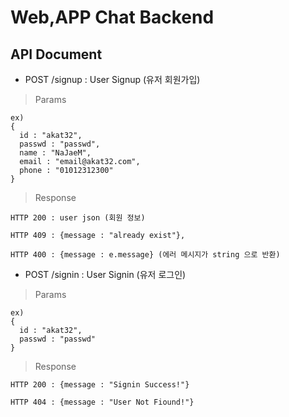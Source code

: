 # Web,APP Chat Backend


## API Document

* POST /signup : User Signup (유저 회원가입)

> Params

    ex)
    {
      id : "akat32",
      passwd : "passwd",
      name : "NaJaeM",
      email : "email@akat32.com",
      phone : "01012312300"
    }

> Response

    HTTP 200 : user json (회원 정보)

    HTTP 409 : {message : "already exist"},

    HTTP 400 : {message : e.message} (에러 메시지가 string 으로 반환)

* POST /signin : User Signin (유저 로그인)

> Params

    ex)
    {
      id : "akat32",
      passwd : "passwd"
    }
> Response

    HTTP 200 : {message : "Signin Success!"}

    HTTP 404 : {message : "User Not Fiound!"}
